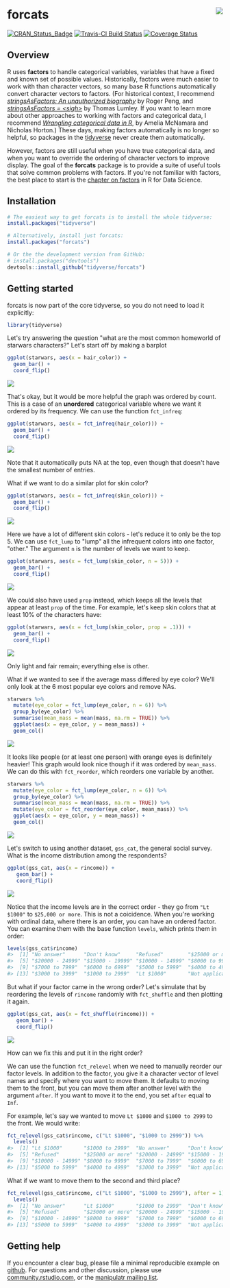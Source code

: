 
<!-- README.md is generated from README.Rmd. Please edit that file -->
forcats <img src="man/figures/logo.png" align="right" />
========================================================

[![CRAN\_Status\_Badge](http://www.r-pkg.org/badges/version/forcats)](https://cran.r-project.org/package=forcats) [![Travis-CI Build Status](https://travis-ci.org/tidyverse/forcats.svg?branch=master)](https://travis-ci.org/tidyverse/forcats) [![Coverage Status](https://img.shields.io/codecov/c/github/tidyverse/forcats/master.svg)](https://codecov.io/github/tidyverse/forcats?branch=master)

Overview
--------

R uses **factors** to handle categorical variables, variables that have a fixed and known set of possible values. Historically, factors were much easier to work with than character vectors, so many base R functions automatically convert character vectors to factors. (For historical context, I recommend [*stringsAsFactors: An unauthorized biography*](http://simplystatistics.org/2015/07/24/stringsasfactors-an-unauthorized-biography/) by Roger Peng, and [*stringsAsFactors = &lt;sigh&gt;*](http://notstatschat.tumblr.com/post/124987394001/stringsasfactors-sigh) by Thomas Lumley. If you want to learn more about other approaches to working with factors and categorical data, I recommend [*Wrangling categorical data in R*](https://peerj.com/preprints/3163/), by Amelia McNamara and Nicholas Horton.) These days, making factors automatically is no longer so helpful, so packages in the [tidyverse](http://tidyverse.org) never create them automatically.

However, factors are still useful when you have true categorical data, and when you want to override the ordering of character vectors to improve display. The goal of the **forcats** package is to provide a suite of useful tools that solve common problems with factors. If you're not familiar with factors, the best place to start is the [chapter on factors](http://r4ds.had.co.nz/factors.html) in R for Data Science.

Installation
------------

``` r
# The easiest way to get forcats is to install the whole tidyverse:
install.packages("tidyverse")

# Alternatively, install just forcats:
install.packages("forcats")

# Or the the development version from GitHub:
# install.packages("devtools")
devtools::install_github("tidyverse/forcats")
```

Getting started
---------------

forcats is now part of the core tidyverse, so you do not need to load it explicitly:

``` r
library(tidyverse)
```

Let's try answering the question "what are the most common homeworld of starwars characters?" Let's start off by making a barplot

``` r
ggplot(starwars, aes(x = hair_color)) + 
  geom_bar() + 
  coord_flip()
```

![](man/figures/README-initial_plot-1.png)

That's okay, but it would be more helpful the graph was ordered by count. This is a case of an **unordered** categorical variable where we want it ordered by its frequency. We can use the function `fct_infreq`:

``` r
ggplot(starwars, aes(x = fct_infreq(hair_color))) + 
  geom_bar() + 
  coord_flip()
```

![](man/figures/README-fct_infreq_hair-1.png)

Note that it automatically puts NA at the top, even though that doesn't have the smallest number of entries.

What if we want to do a similar plot for skin color?

``` r
ggplot(starwars, aes(x = fct_infreq(skin_color))) + 
  geom_bar() + 
  coord_flip()
```

![](man/figures/README-fct_infreq_skin-1.png)

Here we have a lot of different skin colors - let's reduce it to only be the top 5. We can use `fct_lump` to "lump" all the infrequent colors into one factor, "other." The argument `n` is the number of levels we want to keep.

``` r
ggplot(starwars, aes(x = fct_lump(skin_color, n = 5))) + 
  geom_bar() + 
  coord_flip()
```

![](man/figures/README-fct_lump-1.png)

We could also have used `prop` instead, which keeps all the levels that appear at least `prop` of the time. For example, let's keep skin colors that at least 10% of the characters have:

``` r
ggplot(starwars, aes(x = fct_lump(skin_color, prop = .1))) + 
  geom_bar() + 
  coord_flip()
```

![](man/figures/README-fct_lump_prop-1.png)

Only light and fair remain; everything else is other.

What if we wanted to see if the average mass differed by eye color? We'll only look at the 6 most popular eye colors and remove NAs.

``` r
starwars %>%
  mutate(eye_color = fct_lump(eye_color, n = 6)) %>%
  group_by(eye_color) %>%
  summarise(mean_mass = mean(mass, na.rm = TRUE)) %>%
  ggplot(aes(x = eye_color, y = mean_mass)) + 
  geom_col()
```

![](man/figures/README-fct_lump_mean-1.png)

It looks like people (or at least one person) with orange eyes is definitely heavier! This graph would look nice though if it was ordered by `mean_mass`. We can do this with `fct_reorder`, which reorders one variable by another.

``` r
starwars %>%
  mutate(eye_color = fct_lump(eye_color, n = 6)) %>%
  group_by(eye_color) %>%
  summarise(mean_mass = mean(mass, na.rm = TRUE)) %>%
  mutate(eye_color = fct_reorder(eye_color, mean_mass)) %>%
  ggplot(aes(x = eye_color, y = mean_mass)) + 
  geom_col()
```

![](man/figures/README-fct_reorder-1.png)

Let's switch to using another dataset, `gss_cat`, the general social survey. What is the income distribution among the respondents?

``` r
ggplot(gss_cat, aes(x = rincome)) +
   geom_bar() + 
   coord_flip()
```

![](man/figures/README-initial_plot2-1.png)

Notice that the income levels are in the correct order - they go from `"Lt $1000"` to `$25,000 or more`. This is not a coicidence. When you're working with ordinal data, where there is an order, you can have an ordered factor. You can examine them with the base function `levels`, which prints them in order:

``` r
levels(gss_cat$rincome)
#>  [1] "No answer"      "Don't know"     "Refused"        "$25000 or more"
#>  [5] "$20000 - 24999" "$15000 - 19999" "$10000 - 14999" "$8000 to 9999" 
#>  [9] "$7000 to 7999"  "$6000 to 6999"  "$5000 to 5999"  "$4000 to 4999" 
#> [13] "$3000 to 3999"  "$1000 to 2999"  "Lt $1000"       "Not applicable"
```

But what if your factor came in the wrong order? Let's simulate that by reordering the levels of `rincome` randomly with `fct_shuffle` and then plotting it again.

``` r
ggplot(gss_cat, aes(x = fct_shuffle(rincome))) +
   geom_bar() + 
   coord_flip()
```

![](man/figures/README-fct_shuffle-1.png)

How can we fix this and put it in the right order?

We can use the function `fct_relevel` when we need to manually reorder our factor levels. In addition to the factor, you give it a character vector of level names and specify where you want to move them. It defaults to moving them to the front, but you can move them after another level with the argument `after`. If you want to move it to the end, you set `after` equal to `Inf`.

For example, let's say we wanted to move `Lt $1000` and `$1000 to 2999` to the front. We would write:

``` r
fct_relevel(gss_cat$rincome, c("Lt $1000", "$1000 to 2999")) %>%
  levels()
#>  [1] "Lt $1000"       "$1000 to 2999"  "No answer"      "Don't know"    
#>  [5] "Refused"        "$25000 or more" "$20000 - 24999" "$15000 - 19999"
#>  [9] "$10000 - 14999" "$8000 to 9999"  "$7000 to 7999"  "$6000 to 6999" 
#> [13] "$5000 to 5999"  "$4000 to 4999"  "$3000 to 3999"  "Not applicable"
```

What if we want to move them to the second and third place?

``` r
fct_relevel(gss_cat$rincome, c("Lt $1000", "$1000 to 2999"), after = 1) %>%
  levels()
#>  [1] "No answer"      "Lt $1000"       "$1000 to 2999"  "Don't know"    
#>  [5] "Refused"        "$25000 or more" "$20000 - 24999" "$15000 - 19999"
#>  [9] "$10000 - 14999" "$8000 to 9999"  "$7000 to 7999"  "$6000 to 6999" 
#> [13] "$5000 to 5999"  "$4000 to 4999"  "$3000 to 3999"  "Not applicable"
```

Getting help
------------

If you encounter a clear bug, please file a minimal reproducible example on [github](https://github.com/tidyverse/dplyr/issues). For questions and other discussion, please use [community.rstudio.com](https://community.rstudio.com/), or the [manipulatr mailing list](https://groups.google.com/group/manipulatr).
